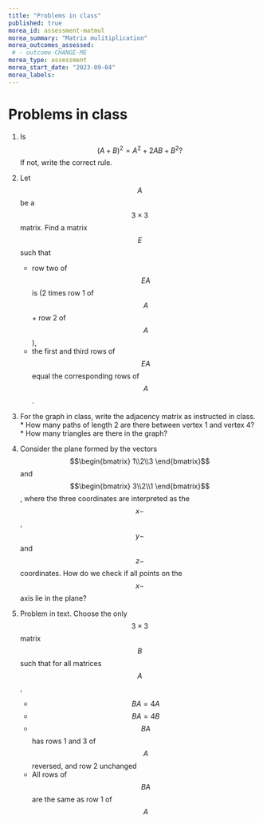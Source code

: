 ```yaml
---
title: "Problems in class"
published: true
morea_id: assessment-matmul
morea_summary: "Matrix mulitiplication"
morea_outcomes_assessed:
 # - outcome-CHANGE-ME
morea_type: assessment
morea_start_date: "2023-09-04"
morea_labels:
---
```

# Problems in class

1. Is $$(A+B)^2 = A^2 + 2 AB + B^2?$$ If not, write the correct rule.

2. Let $$A$$ be a $$3\times 3$$ matrix. Find a matrix $$E$$ such that 
    * row two of $$EA$$ is (2 times row 1 of $$A$$ + row 2 of $$A$$),
	* the first and third rows of $$EA$$ equal the corresponding rows
of $$A$$.

3. For the graph in class, write the adjacency matrix as instructed in
   class. 
       * How many paths of length 2 are there between vertex 1 and vertex 4?
	   * How many triangles are there in the graph?

4. Consider the plane formed by the vectors $$\begin{bmatrix} 1\\2\\3
\end{bmatrix}$$ and $$\begin{bmatrix} 3\\2\\1 \end{bmatrix}$$, where
the three coordinates are interpreted as the $$x-$$, $$y-$$ and $$z-$$
coordinates. How do we check if all points on the $$x-$$axis lie in
the plane?

5. Problem in text. Choose the only $$3\times 3$$ matrix $$B$$ such that
for all matrices $$A$$, 
   * $$BA = 4A$$
   * $$BA = 4B$$
   * $$BA$$ has rows 1 and 3 of $$A$$ reversed, and row 2 unchanged
   * All rows of $$BA$$ are the same as row 1 of $$A$$
